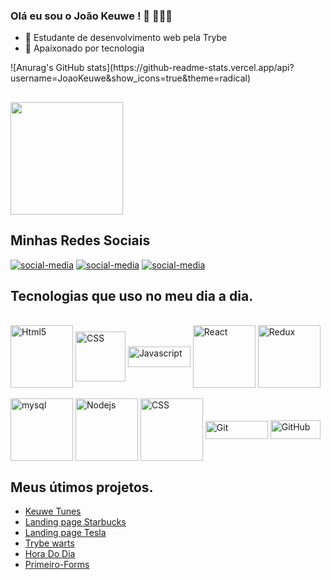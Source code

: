 
### Olá eu sou o João Keuwe ! 👋 👨🏾‍💻
 
 - 🌱 Estudante de desenvolvimento web pela Trybe
 - 🔭 Apaixonado por tecnologia 
 
<div>
![Anurag's GitHub stats](https://github-readme-stats.vercel.app/api?username=JoaoKeuwe&show_icons=true&theme=radical)
</div>
 
 ## 
 
 <img height="180em" src="https://github-readme-stats.vercel.app/api/top-langs/?username=JoaoKeuwe&layout=compact&langs_count=7&theme=cobalt"/> 


  
## Minhas Redes Sociais
  
[![social-media]( https://img.shields.io/badge/LinkedIn-0077B5?style=for-the-badge&logo=linkedin&logoColor=white)](https://www.linkedin.com/in/joaokeuwe/)
[![social-media](https://img.shields.io/badge/WhatsApp-25D366?style=for-the-badge&logo=whatsapp&logoColor=white)](http://api.whatsapp.com/send?1=pt_BR&phone=5511979919177)
[![social-media]( 	https://img.shields.io/badge/Instagram-E4405F?style=for-the-badge&logo=instagram&logoColor=white)](https://www.instagram.com/joao_keuwe/)



 
## Tecnologias que uso no meu dia a dia.
<div style='display : inline-block'><br>
<img align = 'center' width= 100px alt="Html5"  src= "https://img.shields.io/badge/HTML5-E34F26?style=for-the-badge&logo=html5&logoColor=white">
 
<img align = 'center' width= 80px alt="CSS"  src= "https://img.shields.io/badge/CSS-239120?&style=for-the-badge&logo=css3&logoColor=white">
 
<img align = 'center' width= 100px height= 33px alt="Javascript"  src= "https://img.shields.io/badge/JavaScript-323330?style=for-the-badge&logo=javascript&logoColor=F7DF1E">
 
<img align = 'center' width= 100px alt="React"  src= "https://img.shields.io/badge/React-20232A?style=for-the-badge&logo=react&logoColor=61DAFB">
 
<img align = 'center' width= 100px alt="Redux"  src= "https://img.shields.io/badge/Redux-593D88?style=for-the-badge&logo=redux&logoColor=white">
 <br><br>
 
<img align = 'center' width= 100px alt="mysql"  src= "https://img.shields.io/badge/MySQL-00000F?style=for-the-badge&logo=mysql&logoColor=white">
 
<img align = 'center' width= 100px alt="Nodejs"  src= "https://img.shields.io/badge/Node.js-43853D?style=for-the-badge&logo=node.js&logoColor=white">
 
<img align = 'center' width= 100px alt="CSS"  src= "https://img.shields.io/badge/Ubuntu-E95420?style=for-the-badge&logo=ubuntu&logoColor=white">
 
<img align = 'center' width= 100px  height= 29px alt="Git"  src= "https://img.shields.io/badge/GIT-E44C30?style=for-the-badge&logo=git&logoColor=white">
 
<img align = 'center' width= 80px height= 30px alt="GitHub"  src= "https://img.shields.io/badge/GitHub-100000?style=for-the-badge&logo=github&logoColor=white">
</div>


## Meus útimos projetos.

 <div>
  
- [Keuwe Tunes](https://eclectic-muffin-2469c4.netlify.app/) 
- [Landing page Starbucks](https://joaokeuwe.github.io/landingPage-starbucks/)
- [Landing page Tesla](https://joaokeuwe.github.io/Landing-Page-Tesla/)
- [Trybe warts](https://joaokeuwe.github.io/Project-Trybe-Warts/) 
- [Hora Do Dia](https://joaokeuwe.github.io/Hora-do-dia.github.io/) 
- [Primeiro-Forms](https://joaokeuwe.github.io/primeiro-forms.github.io/?)
  
</div>



